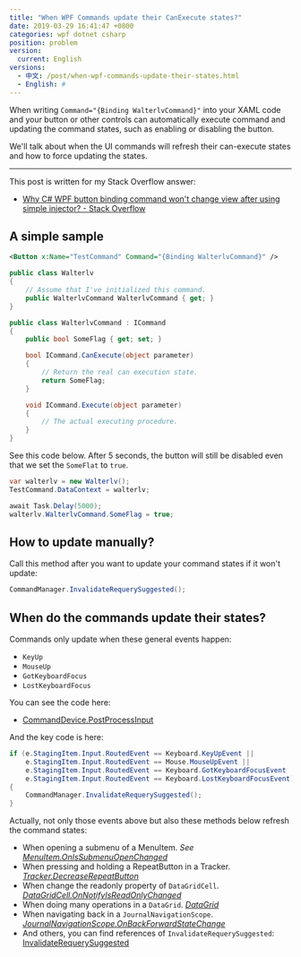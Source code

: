 ```yaml
---
title: "When WPF Commands update their CanExecute states?"
date: 2019-03-29 16:41:47 +0800
categories: wpf dotnet csharp
position: problem
version:
  current: English
versions:
  - 中文: /post/when-wpf-commands-update-their-states.html
  - English: #
---
```


When writing `Command="{Binding WalterlvCommand}"` into your XAML code and your button or other controls can automatically execute command and updating the command states, such as enabling or disabling the button.

We'll talk about when the UI commands will refresh their can-execute states and how to force updating the states.

---

This post is written for my Stack Overflow answer:

- [Why C# WPF button binding command won't change view after using simple injector? - Stack Overflow](https://stackoverflow.com/a/55348322/6233938)

<div id="toc"></div>

## A simple sample

```xml
<Button x:Name="TestCommand" Command="{Binding WalterlvCommand}" />
```

```csharp
public class Walterlv
{
    // Assume that I've initialized this command.
    public WalterlvCommand WalterlvCommand { get; }
}

public class WalterlvCommand : ICommand
{
    public bool SomeFlag { get; set; }

    bool ICommand.CanExecute(object parameter)
    {
        // Return the real can execution state.
        return SomeFlag;
    }

    void ICommand.Execute(object parameter)
    {
        // The actual executing procedure.
    }
}
```

See this code below. After 5 seconds, the button will still be disabled even that we set the `SomeFlat` to `true`.

```csharp
var walterlv = new Walterlv();
TestCommand.DataContext = walterlv;

await Task.Delay(5000);
walterlv.WalterlvCommand.SomeFlag = true;
```

## How to update manually?

Call this method after you want to update your command states if it won't update:

```csharp
CommandManager.InvalidateRequerySuggested();
```

## When do the commands update their states?

Commands only update when these general events happen:

- `KeyUp`
- `MouseUp`
- `GotKeyboardFocus`
- `LostKeyboardFocus`

You can see the code here:

- [CommandDevice.PostProcessInput](https://referencesource.microsoft.com/#PresentationCore/Core/CSharp/System/Windows/Input/Command/CommandDevice.cs,e56c8b8276e9745a,references)

And the key code is here:

```csharp
if (e.StagingItem.Input.RoutedEvent == Keyboard.KeyUpEvent ||
    e.StagingItem.Input.RoutedEvent == Mouse.MouseUpEvent ||
    e.StagingItem.Input.RoutedEvent == Keyboard.GotKeyboardFocusEvent ||
    e.StagingItem.Input.RoutedEvent == Keyboard.LostKeyboardFocusEvent)
{
    CommandManager.InvalidateRequerySuggested();
}
```

Actually, not only those events above but also these methods below refresh the command states:

- When opening a submenu of a MenuItem. *See [MenuItem.OnIsSubmenuOpenChanged](https://referencesource.microsoft.com/#PresentationFramework/src/Framework/System/Windows/Controls/MenuItem.cs,f6b031dd8baedf62,references)*
- When pressing and holding a RepeatButton in a Tracker. *[Tracker.DecreaseRepeatButton](https://referencesource.microsoft.com/#PresentationFramework/src/Framework/System/Windows/Controls/Primitives/Track.cs,e17c022746f4de8b,references)*
- When change the readonly property of `DataGridCell`. *[DataGridCell.OnNotifyIsReadOnlyChanged](https://referencesource.microsoft.com/#PresentationFramework/src/Framework/System/Windows/Controls/DataGridCell.cs,561c6f5a5beaebd0,references)*
- When doing many operations in a `DataGrid`. *[DataGrid](https://referencesource.microsoft.com/#PresentationFramework/src/Framework/System/Windows/Controls/DataGrid.cs,0a7919e43781659b,references)*
- When navigating back in a `JournalNavigationScope`. *[JournalNavigationScope.OnBackForwardStateChange](https://referencesource.microsoft.com/#PresentationFramework/src/Framework/MS/Internal/AppModel/JournalNavigationScope.cs,279da0f5dea085dc,references)*
- And others, you can find references of `InvalidateRequerySuggested`: [InvalidateRequerySuggested](https://referencesource.microsoft.com/#PresentationCore/Core/CSharp/System/Windows/Input/Command/CommandManager.cs,fb01095b2fe73140,references)
